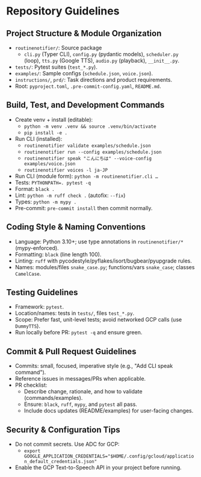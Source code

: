 # Repository Guidelines

## Project Structure & Module Organization
- `routinenotifier/`: Source package
  - `cli.py` (Typer CLI), `config.py` (pydantic models), `scheduler.py` (loop), `tts.py` (Google TTS), `audio.py` (playback), `__init__.py`.
- `tests/`: Pytest suites (`test_*.py`).
- `examples/`: Sample configs (`schedule.json`, `voice.json`).
- `instructions/`, `prd/`: Task directions and product requirements.
- Root: `pyproject.toml`, `.pre-commit-config.yaml`, `README.md`.

## Build, Test, and Development Commands
- Create venv + install (editable):
  - `python -m venv .venv && source .venv/bin/activate`
  - `pip install -e .`
- Run CLI (installed):
  - `routinenotifier validate examples/schedule.json`
  - `routinenotifier run --config examples/schedule.json`
  - `routinenotifier speak "こんにちは" --voice-config examples/voice.json`
  - `routinenotifier voices -l ja-JP`
- Run CLI (module form): `python -m routinenotifier.cli …`
- Tests: `PYTHONPATH=. pytest -q`
- Format: `black .`
- Lint: `python -m ruff check .` (autofix: `--fix`)
- Types: `python -m mypy .`
- Pre-commit: `pre-commit install` then commit normally.

## Coding Style & Naming Conventions
- Language: Python 3.10+; use type annotations in `routinenotifier/*` (mypy-enforced).
- Formatting: `black` (line length 100).
- Linting: `ruff` with pycodestyle/pyflakes/isort/bugbear/pyupgrade rules.
- Names: modules/files `snake_case.py`; functions/vars `snake_case`; classes `CamelCase`.

## Testing Guidelines
- Framework: `pytest`.
- Location/names: tests in `tests/`, files `test_*.py`.
- Scope: Prefer fast, unit-level tests; avoid networked GCP calls (use `DummyTTS`).
- Run locally before PR: `pytest -q` and ensure green.

## Commit & Pull Request Guidelines
- Commits: small, focused, imperative style (e.g., "Add CLI speak command").
- Reference issues in messages/PRs when applicable.
- PR checklist:
  - Describe change, rationale, and how to validate (commands/examples).
  - Ensure: `black`, `ruff`, `mypy`, and `pytest` all pass.
  - Include docs updates (README/examples) for user-facing changes.

## Security & Configuration Tips
- Do not commit secrets. Use ADC for GCP:
  - `export GOOGLE_APPLICATION_CREDENTIALS="$HOME/.config/gcloud/application_default_credentials.json"`
- Enable the GCP Text-to-Speech API in your project before running.
